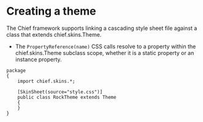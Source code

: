 # Creating a theme

The Chief framework supports linking a cascading style sheet file against a class that extends chief.skins.Theme.

- The `PropertyReference(name)` CSS calls resolve to a property within the chief.skins.Theme subclass scope, whether it is a static property or an instance property.

```as3
package
{
    import chief.skins.*;

    [SkinSheet(source="style.css")]
    public class RockTheme extends Theme
    {
    }
}
```